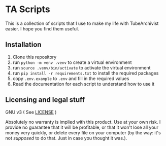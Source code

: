 # TA Scripts

This is a collection of scripts that I use to make my life with TubeArchivist easier. I hope you find them useful.

## Installation

1. Clone this repository
2. run `python -m venv .venv` to create a virtual environment
3. run `source .venv/bin/activate` to activate the virtual environment
4. run `pip install -r requirements.txt` to install the required packages
5. copy `.env.example` to `.env` and fill in the required values
6. Read the documentation for each script to understand how to use it

## Licensing and legal stuff

GNU v3
( See [LICENSE](LICENSE) )

Absolutely no warranty is implied with this product. Use at your own risk. I provide no guarantee that it will be profitable, or that it won't lose all your money very quickly, or delete every file on your computer (by the way: it's not _supposed_ to do that. Just in case you thought it was.).
